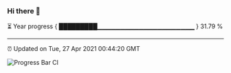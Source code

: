 ### Hi there 👋

⏳ Year progress { █████████▁▁▁▁▁▁▁▁▁▁▁▁▁▁▁▁▁▁▁▁▁ } 31.79 %

---

⏰ Updated on Tue, 27 Apr 2021 00:44:20 GMT

![Progress Bar CI](https://github.com/liununu/liununu/workflows/Progress%20Bar%20CI/badge.svg)

